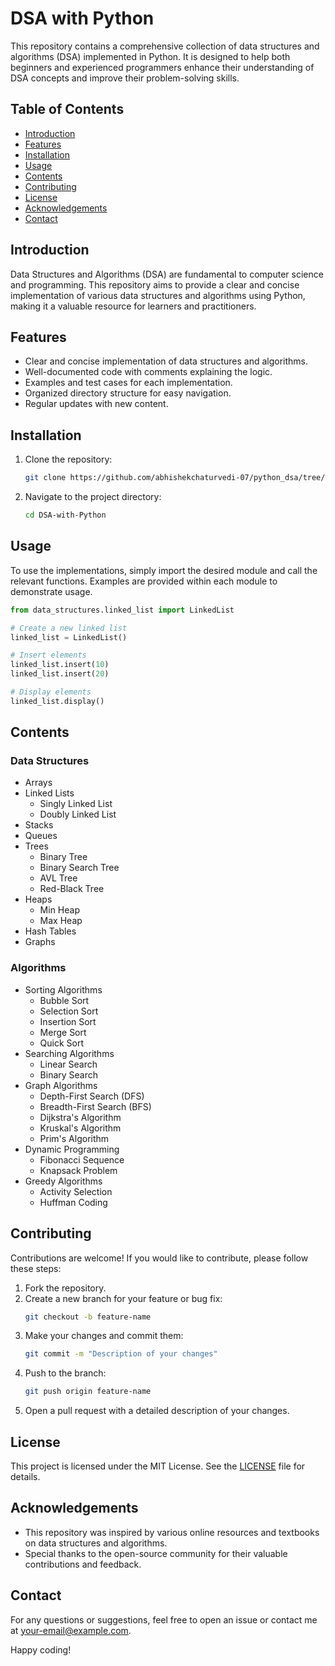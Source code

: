 # DSA with Python

This repository contains a comprehensive collection of data structures and algorithms (DSA) implemented in Python. It is designed to help both beginners and experienced programmers enhance their understanding of DSA concepts and improve their problem-solving skills.

## Table of Contents

- [Introduction](#introduction)
- [Features](#features)
- [Installation](#installation)
- [Usage](#usage)
- [Contents](#contents)
- [Contributing](#contributing)
- [License](#license)
- [Acknowledgements](#acknowledgements)
- [Contact](#contact)

## Introduction

Data Structures and Algorithms (DSA) are fundamental to computer science and programming. This repository aims to provide a clear and concise implementation of various data structures and algorithms using Python, making it a valuable resource for learners and practitioners.

## Features

- Clear and concise implementation of data structures and algorithms.
- Well-documented code with comments explaining the logic.
- Examples and test cases for each implementation.
- Organized directory structure for easy navigation.
- Regular updates with new content.

## Installation

1. Clone the repository:
   ```bash
   git clone https://github.com/abhishekchaturvedi-07/python_dsa/tree/dsa
   ```
2. Navigate to the project directory:
   ```bash
   cd DSA-with-Python
   ```

## Usage

To use the implementations, simply import the desired module and call the relevant functions. Examples are provided within each module to demonstrate usage.

```python
from data_structures.linked_list import LinkedList

# Create a new linked list
linked_list = LinkedList()

# Insert elements
linked_list.insert(10)
linked_list.insert(20)

# Display elements
linked_list.display()
```

## Contents

### Data Structures

- Arrays
- Linked Lists
  - Singly Linked List
  - Doubly Linked List
- Stacks
- Queues
- Trees
  - Binary Tree
  - Binary Search Tree
  - AVL Tree
  - Red-Black Tree
- Heaps
  - Min Heap
  - Max Heap
- Hash Tables
- Graphs

### Algorithms

- Sorting Algorithms
  - Bubble Sort
  - Selection Sort
  - Insertion Sort
  - Merge Sort
  - Quick Sort
- Searching Algorithms
  - Linear Search
  - Binary Search
- Graph Algorithms
  - Depth-First Search (DFS)
  - Breadth-First Search (BFS)
  - Dijkstra's Algorithm
  - Kruskal's Algorithm
  - Prim's Algorithm
- Dynamic Programming
  - Fibonacci Sequence
  - Knapsack Problem
- Greedy Algorithms
  - Activity Selection
  - Huffman Coding

## Contributing

Contributions are welcome! If you would like to contribute, please follow these steps:

1. Fork the repository.
2. Create a new branch for your feature or bug fix:
   ```bash
   git checkout -b feature-name
   ```
3. Make your changes and commit them:
   ```bash
   git commit -m "Description of your changes"
   ```
4. Push to the branch:
   ```bash
   git push origin feature-name
   ```
5. Open a pull request with a detailed description of your changes.

## License

This project is licensed under the MIT License. See the [LICENSE](LICENSE) file for details.

## Acknowledgements

- This repository was inspired by various online resources and textbooks on data structures and algorithms.
- Special thanks to the open-source community for their valuable contributions and feedback.

## Contact

For any questions or suggestions, feel free to open an issue or contact me at [your-email@example.com](mailto:your-email@example.com).

Happy coding!
